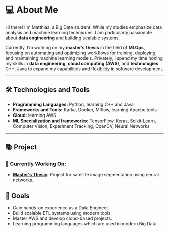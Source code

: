 # 💻 About Me
Hi there! I'm Matthias, a Big Data student. While my studies emphasize data analysis and machine learning techniques, I am particularly passionate about **data engineering** and building scalable systems. 

Currently, I’m working on my **master’s thesis** in the field of **MLOps**, focusing on automating and optimizing workflows for training, deploying, and maintaining machine learning models. Privately, I spend my time honing my skills in **data engineering**, **cloud computing (AWS)**, and **technologies** C++, Java to expand my capabilities and flexibility in software development.

---

## 🛠 Technologies and Tools
- **Programming Languages:** Python, learning C++ and Java
- **Frameworks and Tools:** Kafka, Docker, Mlflow, learning Apache tools
- **Cloud:** learning AWS
- **ML Specialization and frameworks:** TensorFlow, Keras, Scikit‑Learn, Computer Vision, Experiment Tracking, OpenCV, Neural Networks

---

## 📚 Project

### 🔨 Currently Working On:
- **[Master's Thesis](https://github.com/matix329/NeuralSatSeg):** Project for satellite image segmentation using neural networks.

## 🎯 Goals
- Gain hands-on experience as a Data Engineer.
- Build scalable ETL systems using modern tools.
- Master AWS and develop cloud-based projects.
- Learning programming languages which are used in modern Big Data
